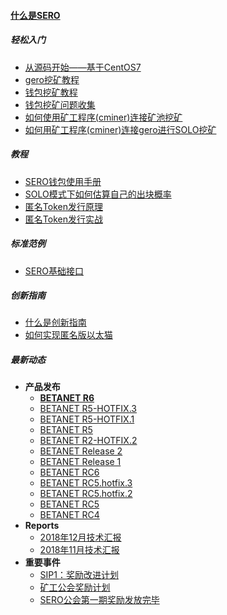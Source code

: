 #### [什么是SERO](?file=home-Home)

##### 轻松入门

- [从源码开始——基于CentOS7](?file=Start/from-the-sourcecode-base-on-centos7)
- [gero挖矿教程](?file=Start/from-the-binary-package)
- [钱包挖矿教程](?file=Start/mined-from-the-wallet)
- [钱包挖矿问题收集](?file=Start/wallet-trouble-shooting-help)
- [如何使用矿工程序(cminer)连接矿池挖矿](?file=Start/mined-in-the-mine-pool)
- [如何用矿工程序(cminer)连接gero进行SOLO挖矿](?file=Start/how-to-connect-gero-using-cminer)

##### 教程

- [SERO钱包使用手册](?file=Tutorial/manual-of-wallet)
-  [SOLO模式下如何估算自己的出块概率](?file=Tutorial/how-to-evaluate-node-hashrate)
- [匿名Token发行原理](?file=Tutorial/principle-of-anonymous-token)
- [匿名Token发行实战](?file=Tutorial/practice-of-anonymous-token)

##### 标准范例

- [SERO基础接口](?file=Example/sero-basic-interface)

##### 创新指南

- [什么是创新指南](?file=Innovation/what-is-innovation-guide)
- [如何实现匿名版以太猫](?file=Innovation/sero-crypto-kitties)

##### 最新动态

- **产品发布**
  - **[BETANET R6](?file=News/Release/SERO-BETANET-R6)**
  - [BETANET R5-HOTFIX.3](?file=News/Release/SERO-BETANET-R5-HOTFIX.3)
  - [BETANET R5-HOTFIX.1](?file=News/Release/SERO-BETANET-R5-HOTFIX.1)
  - [BETANET R5](?file=News/Release/SERO-BETANET-R5)
  - [BETANET R2-HOTFIX.2](?file=News/Release/SERO-BETANET-R2-HOTFIX.2)
  - [BETANET Release 2](?file=News/Release/SERO-BETANET-R2)
  - [BETANET Release 1](?file=News/Release/SERO-BETANET-R1)
  - [BETANET RC6](?file=News/Release/SERO-BETANET-RC6)
  - [BETANET RC5.hotfix.3](?file=News/Release/SERO-BETANET-RC5.hotfix.3)
  - [BETANET RC5.hotfix.2](?file=News/Release/SERO-BETANET-RC5.hotfix.2)
  - [BETANET RC5](?file=News/Release/SERO-BETANET-RC5)
  - [BETANET RC4](?file=News/Release/SERO-BETANET-RC4)
- **Reports**
  - [2018年12月技术汇报](?file=News/Report/201812-tech-report)
  - [2018年11月技术汇报](?file=News/Report/201811-tech-report)
- **重要事件**
  - [SIP1：奖励改进计划](?file=News/Important/sip1-mine-reward-plan)
  - [矿工公会奖励计划](?file=News/Important/guild-award-plan)
  - [SERO公会第一期奖励发放完毕](?file=News/Important/the-first-phase-of-guild-awards)

